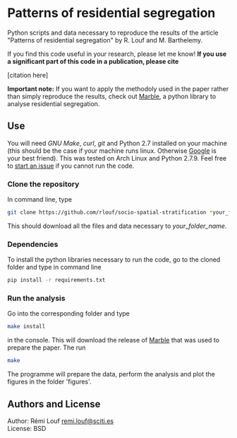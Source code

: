 # Patterns of residential segregation

Python scripts and data necessary to reproduce the results of the article
"Patterns of residential segregation" by R. Louf and M. Barthelemy.

If you find this code useful in your research, please let me
know! **If you use a significant part of this code in a publication, please cite**

[citation here]

**Important note:** If you want to apply the methodoly used in the paper rather
than simply reproduce the results, check out
[Marble](https://github.com/scities/marble), a python library to analyse
residential segregation.


## Use

You will need  *GNU Make*, *curl*, *git* and Python 2.7 installed on your machine (this should be
the case if your machine runs linux. Otherwise [Google](http://www.google.com)
is your best friend).  This was tested on Arch Linux and Python 2.7.9. Feel free
to [start an issue](https://github.com/rlouf/socio-spatial-stratification/issues/new) if you cannot run the code.

### Clone the repository

In command line, type

```bash
git clone https://github.com/rlouf/socio-spatial-stratification *your_folder_name*
```

This should download all the files and data necessary to *your_folder_name*.

### Dependencies


To install the python libraries necessary to run the code, go to the cloned folder and type in command line

```bash
pip install -r requirements.txt
```

### Run the analysis

Go into the corresponding folder and type 

```bash
make install
```

in the console. This will download the release of [Marble](https://github.com/scities/marble) that was used to prepare the paper. The run 

```bash
make
```
The programme will prepare the data, perform the analysis and plot the figures in the folder 'figures'.

## Authors and License

Author: Rémi Louf <remi.louf@sciti.es>  
License: BSD
